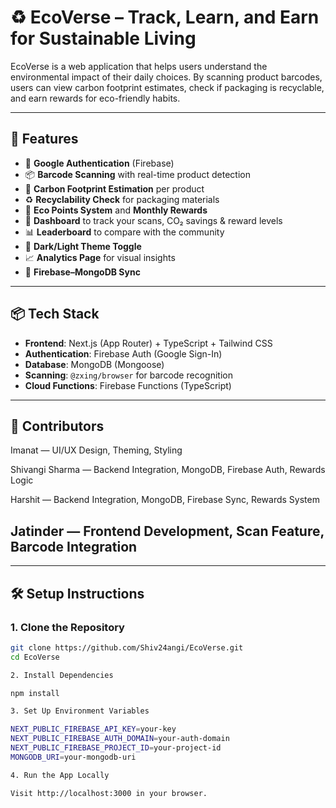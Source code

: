 # ♻️ EcoVerse – Track, Learn, and Earn for Sustainable Living

EcoVerse is a web application that helps users understand the environmental impact of their daily choices. By scanning product barcodes, users can view carbon footprint estimates, check if packaging is recyclable, and earn rewards for eco-friendly habits.

---

## 🚀 Features

- 🔐 **Google Authentication** (Firebase)
- 📦 **Barcode Scanning** with real-time product detection
- 🌱 **Carbon Footprint Estimation** per product
- ♻️ **Recyclability Check** for packaging materials
- 🧠 **Eco Points System** and **Monthly Rewards**
- 🧾 **Dashboard** to track your scans, CO₂ savings & reward levels
- 📊 **Leaderboard** to compare with the community
- 🎨 **Dark/Light Theme Toggle**
- 📈 **Analytics Page** for visual insights
- 🔗 **Firebase–MongoDB Sync**

---

## 📦 Tech Stack

- **Frontend**: Next.js (App Router) + TypeScript + Tailwind CSS
- **Authentication**: Firebase Auth (Google Sign-In)
- **Database**: MongoDB (Mongoose)
- **Scanning**: `@zxing/browser` for barcode recognition
- **Cloud Functions**: Firebase Functions (TypeScript)

---
## 👥 Contributors
Imanat — UI/UX Design, Theming, Styling

Shivangi Sharma — Backend Integration, MongoDB, Firebase Auth, Rewards Logic

Harshit — Backend Integration, MongoDB, Firebase Sync, Rewards System

Jatinder — Frontend Development, Scan Feature, Barcode Integration
---

---
## 🛠️ Setup Instructions

### 1. Clone the Repository

```bash
git clone https://github.com/Shiv24angi/EcoVerse.git
cd EcoVerse

2. Install Dependencies 

npm install

3. Set Up Environment Variables

NEXT_PUBLIC_FIREBASE_API_KEY=your-key
NEXT_PUBLIC_FIREBASE_AUTH_DOMAIN=your-auth-domain
NEXT_PUBLIC_FIREBASE_PROJECT_ID=your-project-id
MONGODB_URI=your-mongodb-uri

4. Run the App Locally

Visit http://localhost:3000 in your browser.





